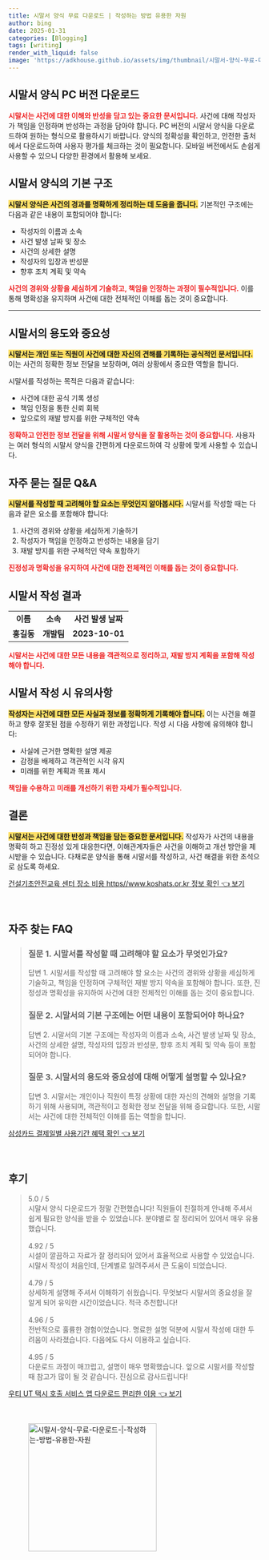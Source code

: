 ```yaml
---
title: 시말서 양식 무료 다운로드 | 작성하는 방법 유용한 자원
author: bing
date: 2025-01-31
categories: [Blogging]
tags: [writing]
render_with_liquid: false
image: 'https://adkhouse.github.io/assets/img/thumbnail/시말서-양식-무료-다운로드-|-작성하는-방법-유용한-자원.webp'
---
```



<h2 id='시말서_다운로드_안내'>시말서 양식 PC 버전 다운로드</h2>

<p><b><span style="color: #ee2323;">시말서는 사건에 대한 이해와 반성을 담고 있는 중요한 문서입니다.</span></b> 사건에 대해 작성자가 책임을 인정하며 반성하는 과정을 담아야 합니다. PC 버전의 시말서 양식을 다운로드하여 원하는 형식으로 활용하시기 바랍니다. 양식의 정확성을 확인하고, 안전한 출처에서 다운로드하여 사용자 평가를 체크하는 것이 필요합니다. 모바일 버전에서도 손쉽게 사용할 수 있으니 다양한 환경에서 활용해 보세요.</p>

<h2 id='시말서_기본_구조'>시말서 양식의 기본 구조</h2>

<p><b><span style="background-color: #ffe066;">시말서 양식은 사건의 경과를 명확하게 정리하는 데 도움을 줍니다.</span></b> 기본적인 구조에는 다음과 같은 내용이 포함되어야 합니다:</p>

<ul>
    <li>작성자의 이름과 소속</li>
    <li>사건 발생 날짜 및 장소</li>
    <li>사건의 상세한 설명</li>
    <li>작성자의 입장과 반성문</li>
    <li>향후 조치 계획 및 약속</li>
</ul>

<p><b><span style="color: #ee2323;">사건의 경위와 상황을 세심하게 기술하고, 책임을 인정하는 과정이 필수적입니다.</span></b> 이를 통해 명확성을 유지하며 사건에 대한 전체적인 이해를 돕는 것이 중요합니다.</p>

<hr />

<h2 id='시말서의_용도와_중요성'>시말서의 용도와 중요성</h2>

<p><b><span style="background-color: #ffe066;">시말서는 개인 또는 직원이 사건에 대한 자신의 견해를 기록하는 공식적인 문서입니다.</span></b> 이는 사건의 정확한 정보 전달을 보장하며, 여러 상황에서 중요한 역할을 합니다.</p>

<p>시말서를 작성하는 목적은 다음과 같습니다:</p>

<ul>
    <li>사건에 대한 공식 기록 생성</li>
    <li>책임 인정을 통한 신뢰 회복</li>
    <li>앞으로의 재발 방지를 위한 구체적인 약속</li>
</ul>

<p><b><span style="color: #ee2323;">정확하고 안전한 정보 전달을 위해 시말서 양식을 잘 활용하는 것이 중요합니다.</span></b> 사용자는 여러 형식의 시말서 양식을 간편하게 다운로드하여 각 상황에 맞게 사용할 수 있습니다.</p>

<h2 id='자주_묻는_질문'>자주 묻는 질문 Q&A</h2>

<p><b><span style="background-color: #ffe066;">시말서를 작성할 때 고려해야 할 요소는 무엇인지 알아봅시다.</span></b> 시말서를 작성할 때는 다음과 같은 요소를 포함해야 합니다:</p>

<ol>
    <li>사건의 경위와 상황을 세심하게 기술하기</li>
    <li>작성자가 책임을 인정하고 반성하는 내용을 담기</li>
    <li>재발 방지를 위한 구체적인 약속 포함하기</li>
</ol>

<p><b><span style="color: #ee2323;">진정성과 명확성을 유지하여 사건에 대한 전체적인 이해를 돕는 것이 중요합니다.</span></b></p>

<h2 id='시말서_작성_결과'>시말서 작성 결과</h2>

<table>
    <tr>
        <td style="text-align: center; height: 17px;"><b>이름</b></td>
        <td style="text-align: center; height: 17px;"><b>소속</b></td>
        <td style="text-align: center; height: 17px;"><b>사건 발생 날짜</b></td>
    </tr>
    <tr>
        <td style="text-align: center; height: 17px;"><b>홍길동</b></td>
        <td style="text-align: center; height: 17px;"><b>개발팀</b></td>
        <td style="text-align: center; height: 17px;"><b>2023-10-01</b></td>
    </tr>
</table>

<p><b><span style="color: #ee2323;">시말서는 사건에 대한 모든 내용을 객관적으로 정리하고, 재발 방지 계획을 포함해 작성해야 합니다.</span></b></p>

<h2 id='시말서_작성_시_유의사항'>시말서 작성 시 유의사항</h2>

<p><b><span style="background-color: #ffe066;">작성자는 사건에 대한 모든 사실과 정보를 정확하게 기록해야 합니다.</span></b> 이는 사건을 해결하고 향후 잘못된 점을 수정하기 위한 과정입니다. 작성 시 다음 사항에 유의해야 합니다:</p>

<ul>
    <li>사실에 근거한 명확한 설명 제공</li>
    <li>감정을 배제하고 객관적인 시각 유지</li>
    <li>미래를 위한 계획과 목표 제시</li>
</ul>

<p><b><span style="color: #ee2323;">책임을 수용하고 미래를 개선하기 위한 자세가 필수적입니다.</span></b></p>

<h2 id='결론'>결론</h2>

<p><b><span style="background-color: #ffe066;">시말서는 사건에 대한 반성과 책임을 담는 중요한 문서입니다.</span></b> 작성자가 사건의 내용을 명확히 하고 진정성 있게 대응한다면, 이해관계자들은 사건을 이해하고 개선 방안을 제시받을 수 있습니다. 다채로운 양식을 통해 시말서를 작성하고, 사건 해결을 위한 초석으로 삼도록 하세요.</p>


<p><a class="click-button" title="건설기초안전교육 센터 장소 비용 https//www.koshats.or.kr 정보 확인" href="https://adkhouse.github.io/posts/%EA%B1%B4%EC%84%A4%EA%B8%B0%EC%B4%88%EC%95%88%EC%A0%84%EA%B5%90%EC%9C%A1-%EC%84%BC%ED%84%B0-%EC%9E%A5%EC%86%8C-%EB%B9%84%EC%9A%A9-httpswww.koshats.or.kr-%EC%A0%95%EB%B3%B4-%ED%99%95%EC%9D%B8/" rel="dofollow">건설기초안전교육 센터 장소 비용 https//www.koshats.or.kr 정보 확인 👈 보기</a></p><br>
<h2 id='자주_찾는_FAQ'>자주 찾는 FAQ</h2>
<div itemscope="" itemtype="https://schema.org/FAQPage">
<blockquote>
<div itemscope="" itemprop="mainEntity" itemtype="https://schema.org/Question">
<h3 itemprop="name">질문 1. 시말서를 작성할 때 고려해야 할 요소가 무엇인가요?</h3>
<div itemscope="" itemprop="acceptedAnswer" itemtype="https://schema.org/Answer">
<span itemprop="text">
<p>답변 1. 시말서를 작성할 때 고려해야 할 요소는 사건의 경위와 상황을 세심하게 기술하고, 책임을 인정하며 구체적인 재발 방지 약속을 포함해야 합니다. 또한, 진정성과 명확성을 유지하여 사건에 대한 전체적인 이해를 돕는 것이 중요합니다.</p>
</span>
</div>
</div>
<div itemscope="" itemprop="mainEntity" itemtype="https://schema.org/Question">
<h3 itemprop="name">질문 2. 시말서의 기본 구조에는 어떤 내용이 포함되어야 하나요?</h3>
<div itemscope="" itemprop="acceptedAnswer" itemtype="https://schema.org/Answer">
<span itemprop="text">
<p>답변 2. 시말서의 기본 구조에는 작성자의 이름과 소속, 사건 발생 날짜 및 장소, 사건의 상세한 설명, 작성자의 입장과 반성문, 향후 조치 계획 및 약속 등이 포함되어야 합니다.</p>
</span>
</div>
</div>
<div itemscope="" itemprop="mainEntity" itemtype="https://schema.org/Question">
<h3 itemprop="name">질문 3. 시말서의 용도와 중요성에 대해 어떻게 설명할 수 있나요?</h3>
<div itemscope="" itemprop="acceptedAnswer" itemtype="https://schema.org/Answer">
<span itemprop="text">
<p>답변 3. 시말서는 개인이나 직원이 특정 상황에 대한 자신의 견해와 설명을 기록하기 위해 사용되며, 객관적이고 정확한 정보 전달을 위해 중요합니다. 또한, 시말서는 사건에 대한 전체적인 이해를 돕는 역할을 합니다.</p>
</span>
</div>
</div>
</blockquote>
</div>
<p><a class="click-button" title="삼성카드 결제일별 사용기간 혜택 확인" href="https://adkhouse.github.io/posts/%EC%82%BC%EC%84%B1%EC%B9%B4%EB%93%9C-%EA%B2%B0%EC%A0%9C%EC%9D%BC%EB%B3%84-%EC%82%AC%EC%9A%A9%EA%B8%B0%EA%B0%84-%ED%98%9C%ED%83%9D-%ED%99%95%EC%9D%B8/" rel="dofollow">삼성카드 결제일별 사용기간 혜택 확인 👈 보기</a></p><br>
<h2 id='후기'>후기</h2>
<div itemscope itemtype="https://schema.org/Product">
  <blockquote>
  <div itemprop="review" itemscope itemtype="https://schema.org/Review">
      <div itemprop="reviewRating" itemscope itemtype="https://schema.org/Rating"> <span itemprop="ratingValue">5.0</span> / <span itemprop="bestRating">5</span> </div>
      <span itemprop="reviewBody">시말서 양식 다운로드가 정말 간편했습니다! 직원들이 친절하게 안내해 주셔서 쉽게 필요한 양식을 받을 수 있었습니다. 분야별로 잘 정리되어 있어서 매우 유용했습니다.</span>
  </div>
  <br>
  <div itemprop="review" itemscope itemtype="https://schema.org/Review">
      <div itemprop="reviewRating" itemscope itemtype="https://schema.org/Rating"> <span itemprop="ratingValue">4.92</span> / <span itemprop="bestRating">5</span> </div>
      <span itemprop="reviewBody">시설이 깔끔하고 자료가 잘 정리되어 있어서 효율적으로 사용할 수 있었습니다. 시말서 작성이 처음인데, 단계별로 알려주셔서 큰 도움이 되었습니다.</span>
  </div>
  <br>
  <div itemprop="review" itemscope itemtype="https://schema.org/Review">
      <div itemprop="reviewRating" itemscope itemtype="https://schema.org/Rating"> <span itemprop="ratingValue">4.79</span> / <span itemprop="bestRating">5</span> </div>
      <span itemprop="reviewBody">상세하게 설명해 주셔서 이해하기 쉬웠습니다. 무엇보다 시말서의 중요성을 잘 알게 되어 유익한 시간이었습니다. 적극 추천합니다!</span>
  </div>
  <br>
  <div itemprop="review" itemscope itemtype="https://schema.org/Review">
      <div itemprop="reviewRating" itemscope itemtype="https://schema.org/Rating"> <span itemprop="ratingValue">4.96</span> / <span itemprop="bestRating">5</span> </div>
      <span itemprop="reviewBody">전반적으로 훌륭한 경험이었습니다. 명료한 설명 덕분에 시말서 작성에 대한 두려움이 사라졌습니다. 다음에도 다시 이용하고 싶습니다.</span>
  </div>
  <br>
  <div itemprop="review" itemscope itemtype="https://schema.org/Review">
      <div itemprop="reviewRating" itemscope itemtype="https://schema.org/Rating"> <span itemprop="ratingValue">4.95</span> / <span itemprop="bestRating">5</span> </div>
      <span itemprop="reviewBody">다운로드 과정이 매끄럽고, 설명이 매우 명확했습니다. 앞으로 시말서를 작성할 때 참고가 많이 될 것 같습니다. 진심으로 감사드립니다!</span>
  </div>
  </blockquote>
</div>
<p><a class="click-button" title="우티 UT 택시 호출 서비스 앱 다운로드 편리한 이용" href="https://adkhouse.github.io/posts/%EC%9A%B0%ED%8B%B0-UT-%ED%83%9D%EC%8B%9C-%ED%98%B8%EC%B6%9C-%EC%84%9C%EB%B9%84%EC%8A%A4-%EC%95%B1-%EB%8B%A4%EC%9A%B4%EB%A1%9C%EB%93%9C-%ED%8E%B8%EB%A6%AC%ED%95%9C-%EC%9D%B4%EC%9A%A9/" rel="dofollow">우티 UT 택시 호출 서비스 앱 다운로드 편리한 이용 👈 보기</a></p><br>
<figure class="image"><img src="https://adkhouse.github.io/assets/img/thumbnail/시말서-양식-무료-다운로드-|-작성하는-방법-유용한-자원.webp" alt="시말서-양식-무료-다운로드-|-작성하는-방법-유용한-자원" width="256" height="256"></figure>